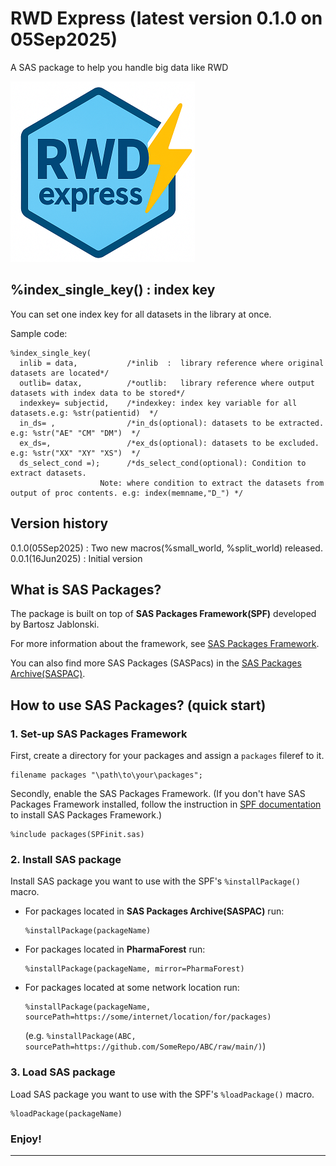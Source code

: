 # RWD Express (latest version 0.1.0 on 05Sep2025)
A SAS package to help you handle big data like RWD

![logo](https://github.com/Narusawa-T/RWDExpress/blob/main/RWDExpress_small.png)

## %index_single_key() : index key
You can set one index key for all datasets in the library at once.

Sample code:
~~~sas
%index_single_key(
  inlib = data,           /*inlib  :  library reference where original datasets are located*/
  outlib= datax,          /*outlib:   library reference where output datasets with index data to be stored*/
  indexkey= subjectid,    /*indexkey: index key variable for all datasets.e.g: %str(patientid)	*/
  in_ds= ,                /*in_ds(optional): datasets to be extracted. e.g: %str("AE" "CM" "DM")  */		
  ex_ds=,                 /*ex_ds(optional): datasets to be excluded. e.g: %str("XX" "XY" "XS")  */
  ds_select_cond =);      /*ds_select_cond(optional): Condition to extract datasets.
		            Note: where condition to extract the datasets from output of proc contents. e.g: index(memname,"D_") */
~~~
## Version history
0.1.0(05Sep2025)	: Two new macros(%small_world, %split_world) released.  
0.0.1(16Jun2025)	: Initial version

## What is SAS Packages?

The package is built on top of **SAS Packages Framework(SPF)** developed by Bartosz Jablonski.

For more information about the framework, see [SAS Packages Framework](https://github.com/yabwon/SAS_PACKAGES).

You can also find more SAS Packages (SASPacs) in the [SAS Packages Archive(SASPAC)](https://github.com/SASPAC).

## How to use SAS Packages? (quick start)

### 1. Set-up SAS Packages Framework

First, create a directory for your packages and assign a `packages` fileref to it.

~~~~~~~~~~~~~~~~~~~~~~~~~~~~~~~~~~~~~~~~~~~~~~~~~~~~~~~~~~~~~~~~~~~~~~~~~~~~~~~~~~~~~~~~~~sas
filename packages "\path\to\your\packages";
~~~~~~~~~~~~~~~~~~~~~~~~~~~~~~~~~~~~~~~~~~~~~~~~~~~~~~~~~~~~~~~~~~~~~~~~~~~~~~~~~~~~~~~~~~

Secondly, enable the SAS Packages Framework.
(If you don't have SAS Packages Framework installed, follow the instruction in 
[SPF documentation](https://github.com/yabwon/SAS_PACKAGES/tree/main/SPF/Documentation) 
to install SAS Packages Framework.)

~~~~~~~~~~~~~~~~~~~~~~~~~~~~~~~~~~~~~~~~~~~~~~~~~~~~~~~~~~~~~~~~~~~~~~~~~~~~~~~~~~~~~~~~~~sas
%include packages(SPFinit.sas)
~~~~~~~~~~~~~~~~~~~~~~~~~~~~~~~~~~~~~~~~~~~~~~~~~~~~~~~~~~~~~~~~~~~~~~~~~~~~~~~~~~~~~~~~~~


### 2. Install SAS package

Install SAS package you want to use with the SPF's `%installPackage()` macro.

- For packages located in **SAS Packages Archive(SASPAC)** run:
  ~~~~~~~~~~~~~~~~~~~~~~~~~~~~~~~~~~~~~~~~~~~~~~~~~~~~~~~~~~~~~~~~~~~~~~~~~~~~~~~~~~~~~~~~~~sas
  %installPackage(packageName)
  ~~~~~~~~~~~~~~~~~~~~~~~~~~~~~~~~~~~~~~~~~~~~~~~~~~~~~~~~~~~~~~~~~~~~~~~~~~~~~~~~~~~~~~~~~~

- For packages located in **PharmaForest** run:
  ~~~~~~~~~~~~~~~~~~~~~~~~~~~~~~~~~~~~~~~~~~~~~~~~~~~~~~~~~~~~~~~~~~~~~~~~~~~~~~~~~~~~~~~~~~sas
  %installPackage(packageName, mirror=PharmaForest)
  ~~~~~~~~~~~~~~~~~~~~~~~~~~~~~~~~~~~~~~~~~~~~~~~~~~~~~~~~~~~~~~~~~~~~~~~~~~~~~~~~~~~~~~~~~~

- For packages located at some network location run:
  ~~~~~~~~~~~~~~~~~~~~~~~~~~~~~~~~~~~~~~~~~~~~~~~~~~~~~~~~~~~~~~~~~~~~~~~~~~~~~~~~~~~~~~~~~~sas
  %installPackage(packageName, sourcePath=https://some/internet/location/for/packages)
  ~~~~~~~~~~~~~~~~~~~~~~~~~~~~~~~~~~~~~~~~~~~~~~~~~~~~~~~~~~~~~~~~~~~~~~~~~~~~~~~~~~~~~~~~~~
  (e.g. `%installPackage(ABC, sourcePath=https://github.com/SomeRepo/ABC/raw/main/)`)


### 3. Load SAS package

Load SAS package you want to use with the SPF's `%loadPackage()` macro.

~~~~~~~~~~~~~~~~~~~~~~~~~~~~~~~~~~~~~~~~~~~~~~~~~~~~~~~~~~~~~~~~~~~~~~~~~~~~~~~~~~~~~~~~~~sas
%loadPackage(packageName)
~~~~~~~~~~~~~~~~~~~~~~~~~~~~~~~~~~~~~~~~~~~~~~~~~~~~~~~~~~~~~~~~~~~~~~~~~~~~~~~~~~~~~~~~~~


### Enjoy!

---


